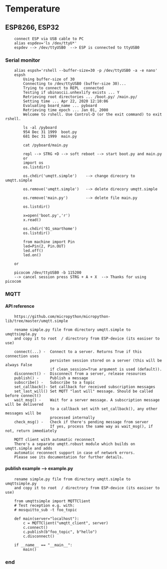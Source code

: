 # Temperature
## ESP8266, ESP32
        connect ESP via USB cable to PC       
        alias espdev='ls /dev/ttyU*'
        espdev --> /dev/ttyUSB0  --> ESP is connected to ttyUSB0

### Serial monitor
        alias espsh='rshell --buffer-size=30 -p /dev/ttyUSB0 -a -e nano'
        espsh
            Using buffer-size of 30
            Connecting to /dev/ttyUSB0 (buffer-size 30)...
            Trying to connect to REPL  connected
            Testing if ubinascii.unhexlify exists ... Y
            Retrieving root directories ... /boot.py/ /main.py/
            Setting time ... Apr 22, 2020 12:10:06
            Evaluating board_name ... pyboard
            Retrieving time epoch ... Jan 01, 2000
            Welcome to rshell. Use Control-D (or the exit command) to exit rshell.
            
            ls -al /pyboard
            954 Dec 31 1999  boot.py
            681 Dec 31 1999  main.py

            cat /pyboard/main.py
            
            repl --> STRG +D --> soft reboot --> start boot.py and main.py
            or
            import os
            os.listdir()

            os.chdir('umqtt.simple')    --> change direcory to umqtt.simple 

            os.remove('umqtt.simple')   --> delete direcory umqtt.simple

            os.remove('main.py')        --> delete file main.py
            
            os.listdir()
            
            x=open('boot.py','r')
            x.read()
           
            os.chdir('01_smarthome')
            os.listdir()

            from machine import Pin
            led=Pin(2, Pin.OUT)
            led.off()
            led.on()

        or
           
        picocom /dev/ttyUSB0 -b 115200
        --> cancel session press STRG + A + X  --> Thanks for using picocom


### MQTT
#### API reference
        https://github.com/micropython/micropython-lib/tree/master/umqtt.simple
        
        rename simple.py file from directory umqtt.simple to umqttsimple.py
        and copy it to root  / directrory from ESP-device (its easiser to use)
        
        connect(...) -  Connect to a server. Returns True if this connection uses
                        persisten session stored on a server (this will be always False
                        if clean_session=True argument is used (default)).
        disconnect() -  Disconnect from a server, release resources
        publish() -     Publish a message
        subscribe() -   Subscribe to a topic
        set_callback()- Set callback for received subscription messages
        set_last_will() Set MQTT "last will" message. Should be called before connect()
        wait_msg() -    Wait for a server message. A subscription message will be delivered
                        to a callback set with set_callback(), any other messages will be
                        processed internally
        check_msg() -   Check if there's pending message from server
                        If yes, process the same way as wait_msg(), if not, return immediately
                        
        MQTT client with automatic reconnect
        There's a separate umqtt.robust module which builds on umqtt.simple and adds
        automatic reconnect support in case of network errors.
        Please see its documentation for further details.
        
#### publish example --> example.py
        rename simple.py file from directory umqtt.simple to umqttsimple.py
        and copy it to root  / directrory from ESP-device (its easiser to use)
        
        from umqttsimple import MQTTClient
        # Test reception e.g. with:
        # mosquitto_sub -t foo_topic

        def main(server="localhost"):
            c = MQTTClient("umqtt_client", server)
            c.connect()
            c.publish(b"foo_topic", b"hello")
            c.disconnect()

        if __name__ == "__main__":
            main()


### end